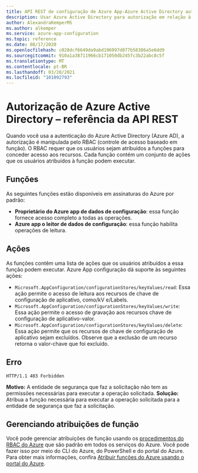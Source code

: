 ```yaml
---
title: API REST de configuração de Azure App-Azure Active Directory autorização
description: Usar Azure Active Directory para autorização em relação à configuração de Azure App usando a API REST
author: AlexandraKemperMS
ms.author: alkemper
ms.service: azure-app-configuration
ms.topic: reference
ms.date: 08/17/2020
ms.openlocfilehash: c028dcf6649da9abd196997d077b58386a5e6dd9
ms.sourcegitcommit: 910a1a38711966cb171050db245fc3b22abc8c5f
ms.translationtype: MT
ms.contentlocale: pt-BR
ms.lasthandoff: 03/20/2021
ms.locfileid: "101092793"
---
```

# <a name="azure-active-directory-authorization---rest-api-reference"></a>Autorização de Azure Active Directory – referência da API REST

Quando você usa a autenticação do Azure Active Directory (Azure AD), a autorização é manipulada pelo RBAC (controle de acesso baseado em função). O RBAC requer que os usuários sejam atribuídos a funções para conceder acesso aos recursos. Cada função contém um conjunto de ações que os usuários atribuídos à função podem executar.

## <a name="roles"></a>Funções

As seguintes funções estão disponíveis em assinaturas do Azure por padrão:

- **Proprietário do Azure app de dados de configuração**: essa função fornece acesso completo a todas as operações.
- **Azure app o leitor de dados de configuração**: essa função habilita operações de leitura.

## <a name="actions"></a>Ações

As funções contêm uma lista de ações que os usuários atribuídos a essa função podem executar. Azure App configuração dá suporte às seguintes ações:

- `Microsoft.AppConfiguration/configurationStores/keyValues/read`: Essa ação permite o acesso de leitura aos recursos de chave de configuração de aplicativo, como/kV e/Labels.
- `Microsoft.AppConfiguration/configurationStores/keyValues/write`: Essa ação permite o acesso de gravação aos recursos chave de configuração de aplicativo-valor.
- `Microsoft.AppConfiguration/configurationStores/keyValues/delete`: Essa ação permite que os recursos de chave de configuração de aplicativo sejam excluídos. Observe que a exclusão de um recurso retorna o valor-chave que foi excluído.

## <a name="error"></a>Erro

```http
HTTP/1.1 403 Forbidden
```

**Motivo:** A entidade de segurança que faz a solicitação não tem as permissões necessárias para executar a operação solicitada.
**Solução:** Atribua a função necessária para executar a operação solicitada para a entidade de segurança que faz a solicitação.

## <a name="managing-role-assignments"></a>Gerenciando atribuições de função

Você pode gerenciar atribuições de função usando os [procedimentos do RBAC do Azure](../role-based-access-control/overview.md) que são padrão em todos os serviços do Azure. Você pode fazer isso por meio do CLI do Azure, do PowerShell e do portal do Azure. Para obter mais informações, confira [Atribuir funções do Azure usando o portal do Azure](../role-based-access-control/role-assignments-portal.md).